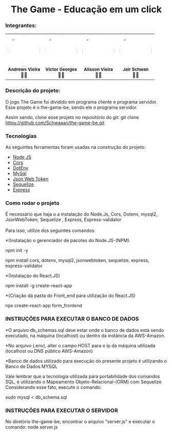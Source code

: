 <h1 align="center">The Game - Educação em um click</h1>

<h3>Integrantes: </h3>
<table>
  <tr>
    <td align="center"><a href="https://github.com/AndrewsVieira"><img style="border-radius: 50%;" src="https://avatars.githubusercontent.com/u/64992771?v=4" width="100px;" alt=""/></a><br /><sub><b>Andrews Vieira</b></sub><br />👨‍🚀</td>
     <td align="center"><a href="https://github.com/victorgeorges"><img style="border-radius: 50%;" src="https://avatars.githubusercontent.com/u/1271902?v=4" width="100px;" alt=""/></a><br /><sub><b>Victor Georges</b></sub><br />👨‍🚀</td>
     <td align="center"><a href="https://github.com/alissonfv"><img style="border-radius: 50%;" src="https://avatars.githubusercontent.com/u/61033933?v=4" width="100px;" alt=""/> </a><br /><sub><b>Alisson Vieira</b></sub><br />👨‍🚀</td>
     <td align="center"><a href="https://github.com/Schwaaan"><img style="border-radius: 50%;" src="https://avatars.githubusercontent.com/u/49553583?v=4" width="100px;" alt=""/></a><br /><sub><b>Jair Schwan</b></sub><br />👨‍🚀</td>
 </tr>
</table>

<h3>Descrição do projeto: </h3>
<p>O jogo The Game foi dividido em programa cliente e programa servidor.
Esse projeto é o the-game-be, sendo ele o programa servidor.

Assim sendo, clone esse projeto no repositório do git: git clone https://github.com/Schwaaan/the-game-be.git </p>
 <h3>Tecnologias </h3>
<p>As seguintes ferramentas foram usadas na construção do projeto:</p>

- [Node JS]()
- [Cors]()
- [DotEnv]()
- [MySql]()
- [Json Web Token]()
- [Sequelize]()
- [Express]()

<h3> Como rodar o projeto </h3>

<p>É necessário que haja o a instalação do Node.Js, Cors, Dotenv, mysql2, JsonWebToken, Sequelize , Express,  Express-validator<br></br>
        Para isso, utilize dos seguintes comandos:</p>

*(Instalação o gerenciador de pacotes do Node.JS-(NPM).


npm init -y


npm install cors, dotenv, mysql2, jsonwebtoken, sequelize, express, express-validator


*(Instalação do React.JS)


npm install -g create-react-app

*(Criação da pasta do Front_end para utilização do React.JS)


npx create-react-app form_frontend

<h3>INSTRUÇÕES PARA EXECUTAR O BANCO DE DADOS</h3>

*O arquivo db_schemas.sql deve estar onde o banco de dados está sendo executado, na máquina (localhost) ou dentro da instância da AWS-Amazon.


*No arquivo (.env), alter o campo HOST para o ip da máquina utilizada (localhost ou DNS público AWS-Amazon)


*Banco de dados utilizado para execução do presente projeto é utilizando o Banco de Dados MYSQL

Vale lembrar que a tecnologia utilizada para portabilidade dos comandos SQL, é utilizando o Mapeamento Objeto-Relacional-(ORM) com Sequelize
Considerando esse fato, execute o comando:

sudo mysql < db_schema.sql

<h3>INSTRUÇÕES PARA EXECUTAR O SERVIDOR</h3>


No diretório the-game-be, encontrar o arquivo "server.js" e executar o comando: node server.js
